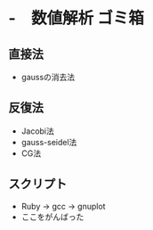 # -　数値解析 ゴミ箱

## 直接法
  + gaussの消去法

## 反復法
  + Jacobi法
  + gauss-seidel法
  + CG法

## スクリプト
  + Ruby -> gcc -> gnuplot
  + ここをがんばった
